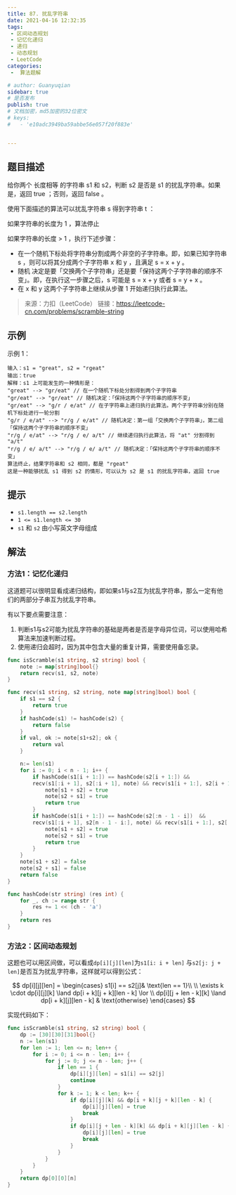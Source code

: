 ```yaml
---
title: 87. 扰乱字符串
date: 2021-04-16 12:32:35
tags:
 - 区间动态规划
 - 记忆化递归
 - 递归
 - 动态规划
 - LeetCode
categories:
 -  算法题解

# author: Guanyuqian
sidebar: true
# 是否发布
publish: true
# 文档加密，md5加密的32位密文
# keys:
# 	- 'e10adc3949ba59abbe56e057f20f883e'


---
```


## 题目描述


给你两个 长度相等 的字符串 s1 和 s2，判断 s2 是否是 s1 的扰乱字符串。如果是，返回 true ；否则，返回 false 。

<!-- more -->

使用下面描述的算法可以扰乱字符串 s 得到字符串 t ：

如果字符串的长度为 1 ，算法停止

如果字符串的长度 > 1 ，执行下述步骤：

- 在一个随机下标处将字符串分割成两个非空的子字符串。即，如果已知字符串 s ，则可以将其分成两个子字符串 x 和 y ，且满足 s = x + y 。
- 随机 决定是要「交换两个子字符串」还是要「保持这两个子字符串的顺序不变」。即，在执行这一步骤之后，s 可能是 s = x + y 或者 s = y + x 。
- 在 x 和 y 这两个子字符串上继续从步骤 1 开始递归执行此算法。

> 来源：力扣（LeetCode）
> 链接：https://leetcode-cn.com/problems/scramble-string


## 示例

示例 1：

```
输入：s1 = "great", s2 = "rgeat"
输出：true
解释：s1 上可能发生的一种情形是：
"great" --> "gr/eat" // 在一个随机下标处分割得到两个子字符串
"gr/eat" --> "gr/eat" // 随机决定：「保持这两个子字符串的顺序不变」
"gr/eat" --> "g/r / e/at" // 在子字符串上递归执行此算法。两个子字符串分别在随机下标处进行一轮分割
"g/r / e/at" --> "r/g / e/at" // 随机决定：第一组「交换两个子字符串」，第二组「保持这两个子字符串的顺序不变」
"r/g / e/at" --> "r/g / e/ a/t" // 继续递归执行此算法，将 "at" 分割得到 "a/t"
"r/g / e/ a/t" --> "r/g / e/ a/t" // 随机决定：「保持这两个子字符串的顺序不变」
算法终止，结果字符串和 s2 相同，都是 "rgeat"
这是一种能够扰乱 s1 得到 s2 的情形，可以认为 s2 是 s1 的扰乱字符串，返回 true
```



## 提示

- `s1.length == s2.length`
- `1 <= s1.length <= 30`
- `s1` 和 `s2` 由小写英文字母组成

## 解法

### 方法1：记忆化递归

这道题可以很明显看成递归结构，即如果s1与s2互为扰乱字符串，那么一定有他们的两部分子串互为扰乱字符串。

有以下要点需要注意：

1. 判断s1与s2可能为扰乱字符串的基础是两者是否是字母异位词，可以使用哈希算法来加速判断过程。
2. 使用递归会超时，因为其中包含大量的重复计算，需要使用备忘录。

```go
func isScramble(s1 string, s2 string) bool {
    note := map[string]bool{}
    return recv(s1, s2, note) 
}

func recv(s1 string, s2 string, note map[string]bool) bool {
    if s1 == s2 {
        return true
    }
    if hashCode(s1) != hashCode(s2) {
        return false
    }
    if val, ok := note[s1+s2]; ok {
        return val
    }

    n:= len(s1)
    for i := 0; i < n - 1; i++ {
        if hashCode(s1[i + 1:]) == hashCode(s2[i + 1:]) && 
        recv(s1[:i + 1], s2[:i + 1], note) && recv(s1[i + 1:], s2[i + 1:], note) {
            note[s1 + s2] = true
            note[s2 + s1] = true
            return true
        }
        if hashCode(s1[i + 1:]) == hashCode(s2[:n - 1 - i])  && 
        recv(s1[:i + 1], s2[n - 1 - i:], note) && recv(s1[i + 1:], s2[:n - 1 - i], note) {
            note[s1 + s2] = true
            note[s2 + s1] = true
            return true
        }
    }
    note[s1 + s2] = false
    note[s2 + s1] = false
    return false
}

func hashCode(str string) (res int) {
    for _, ch := range str {
        res += 1 << (ch - 'a')
    }
    return res
}
```



### 方法2：区间动态规划



这题也可以用区间做，可以看成`dp[i][j][len]`为`s1[i: i + len]` 与`s2[j: j + len]`是否互为扰乱字符串，这样就可以得到公式：

$$
dp[i][j][len] =
\begin{cases}
s1[i] == s2[j]& \text{len == 1}\\ \\
    \exists k   \cdot dp[i][j][k] \land  dp[i + k][j + k][len - k]  \lor \\ dp[i][j + len - k][k] \land  dp[i + k][j][len - k] &  \text{otherwise}
\end{cases}
$$

实现代码如下：



```go
func isScramble(s1 string, s2 string) bool {
    dp := [30][30][31]bool{}
    n := len(s1)
    for len := 1; len <= n; len++ {
        for i := 0; i <= n - len; i++ {
            for j := 0; j <= n - len; j++ {
                if len == 1 {
                    dp[i][j][len] = s1[i] == s2[j]
                    continue
                } 
                for k := 1; k < len; k++ {
                    if dp[i][j][k] && dp[i + k][j + k][len - k] {
                        dp[i][j][len] = true
                        break
                    }
                    if dp[i][j + len - k][k] && dp[i + k][j][len - k] {
                        dp[i][j][len] = true
                        break
                    }
                }
            }
        }
    }
    return dp[0][0][n]
}
```

